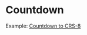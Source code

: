 # Countdown

Example: [Countdown to CRS-8](http://zlsa.github.io/countdown/#SpaceX%20CRS-8%20Countdown:1459468800)
